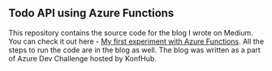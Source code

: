## Todo API using Azure Functions

This repository contains the source code for the blog I wrote on Medium. You can check it out here - [My first experiment with Azure Functions](https://avinashupadhya99.medium.com/my-first-experiment-with-azure-functions-137b13b7b597).
All the steps to run the code are in the blog as well. The blog was written as a part of Azure Dev Challenge hosted by KonfHub.
